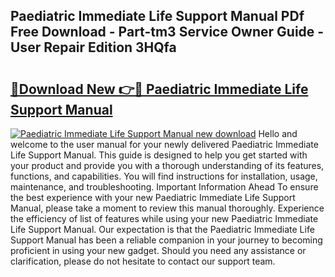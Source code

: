 ## Paediatric Immediate Life Support Manual PDf Free Download - Part-tm3 Service Owner Guide - User Repair Edition 3HQfa

# <h2><a href="http://cf18988.oget.top/?id=Paediatric+Immediate+Life+Support+Manual">🔗Download New 👉🔴 Paediatric Immediate Life Support Manual</a></h2>

[![Paediatric Immediate Life Support Manual new download](https://i.imgur.com/5g1atiW.png)](http://cf18988.oget.top/?id=Paediatric+Immediate+Life+Support+Manual)
Hello and welcome to the user manual for your newly delivered Paediatric Immediate Life Support Manual. This guide is designed to help you get started with your product and provide you with a thorough understanding of its features, functions, and capabilities. You will find instructions for installation, usage, maintenance, and troubleshooting. Important Information Ahead To ensure the best experience with your new Paediatric Immediate Life Support Manual, please take a moment to review this manual thoroughly. Experience the efficiency of list of features while using your new Paediatric Immediate Life Support Manual. Our expectation is that the Paediatric Immediate Life Support Manual has been a reliable companion in your journey to becoming proficient in using your new gadget. Should you need any assistance or clarification, please do not hesitate to contact our support team.
